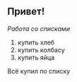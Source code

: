 ## Привет!

*Работа со списками*

1. купить хлеб
2. купить колбасу
3. купить яйца

Всё купил по списку
